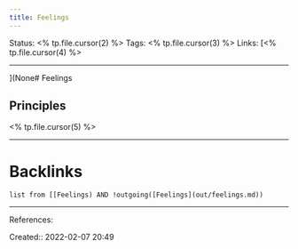 ```yaml
---
title: Feelings
---
```


Status: <% tp.file.cursor(2) %>
Tags: <% tp.file.cursor(3) %>
Links: [<% tp.file.cursor(4) %>
___
](None# Feelings
## Principles
<% tp.file.cursor(5) %>
___
# Backlinks
```dataview
list from [[Feelings) AND !outgoing([Feelings](out/feelings.md))
```
___
References:

Created:: 2022-02-07 20:49

